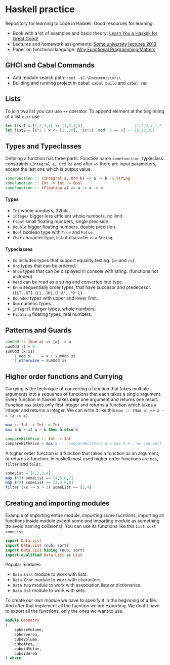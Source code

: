 # Haskell practice
Repository for learning to code in Haskell. Good resources for learning:
- Book with a lot of examples and basic theory: [Learn You a Haskell for Great Good!](http://www.learnyouahaskell.com/chapters) 
- Lectures and homework assignments: [Some university lectures 2013](https://www.seas.upenn.edu/~cis194/spring13/lectures.html)
- Paper on functional language: [Why Functional Programming Matters](https://academic.oup.com/comjnl/article-pdf/32/2/98/1445644/320098.pdf)

## GHCI and Cabal Commands
- Add module search path: `:set -iC:\Documents\src\`
- Building and running project in cabal: `cabal build` and `cabal run`

## Lists
To join two list you can use `++` operator. To append element at the beginning of a list `x:xs` use `:`.
```haskell
let list1 = [1,2,3,4] ++ [1,2,3,4]                    -- [1,2,3,4,1,2,3,4]
let list2 = [x*2 | x <- [1..10],  (x*2) `mod` 3 == 0] -- [6,12,18]
```

## Types and Typeclasses
Defining a function has three parts. Function name `somefunction`, typleclass constraints `(Integral a, Ord b)` and after `=>` there are input parameters, except the last one which is output value.

```haskell
someFunction :: (Integral a, Ord b) => a -> b -> String
someFunction :: Int -> Int -> Bool
someFunction :: (Floating a) => a -> a -> a
```

#### Types
- `Int` whole numbers, 32bits.
- `Integer` bigger less efficient whole numbers, no limit.
- `Float` small floating numbers, single precision.
- `Double` bigger floating numbers, double precision.
- `Bool` boolean type with `True` and `False`.
- `Char` character type, list of character is a `String`.

#### Typeclasses
- `Eq` includes types that support equality testing. (`==` and `/=`)
- `Ord` types that can be ordered.
- `Show` types that can be displayed in console with string. (functions not included)
- `Read` can be read as a string and converted into type.
- `Enum` sequentially order types, that have succesor and predecesor. (`[LT..GT]`, (`[1..10]`, (`['A'..'Q']`,)
- `Bounded` types with upper and lower limit.
- `Num` numeric types.
- `Integral` integer types, whole numbers.
- `Floating` floating types, real numbers.

## Patterns and Guards
```haskell
sumOdd :: (Num a) => [a] -> a
sumOdd [] = 0
sumOdd (x:xs)
    | odd x     = x + sumOdd xs
    | otherwise = sumOdd xs
```
## Higher order functions and Currying
Currying is the technique of converting a function that takes multiple arguments into a sequence of functions that each takes a single argument. Every function in haskell takes **only** one argument and returns one result. Function `max` takes only first integer and returns a function which takes a integer and returns a integer. We can write it like this `max :: (Num a) => a -> (a -> a)`.
```haskell
max :: Int -> Int -> Int
max a b = if a > b then a else b

compareWithFive :: Int -> Int
compareWithFive = max 5 -- 'compareWithFive n = max 5 n', we can omit 'n' because of currying
```

A higher order function is a function that takes a function as an argument, or returns a function. In haskell most used higher order functions are `map`, `filter` and `foldr`.
```haskell
someList = [1,2,3,4]
map (+3) someList == [4,5,6,7]
map (*2) someList == [2,4,6,8]
filter (\x -> x > 2) someList == [3,4]
```

## Creating and importing modules
Example of importing entire module, importing some fucntions, importing all functions inside module except some and importing module as something (to avoid naming collisions). You can use its functions like this `List.sort someList`.

```haskell
import Data.List
import Data.List (nub, sort)
import Data.List hiding (nub, sort)
import qualified Data.List as List
```
Popular modules:
- `Data.List` module to work with lists.
- `Data.Char` module to work with characters.
- `Data.Map` module to work with association lists or dictionaries.
- `Data.Set` module to work with sets.

To create our own module we have to specify it in the beginning of a file. And after that implement all the fucntion we are exporting. We dont't have to export all the functions, only the ones we want to use.

```haskell
module Geometry
(   
    sphereVolume,
    sphereArea,
    cubeVolume,
    cubeArea,
    cuboidVolue,
    cuboidArea
) where
```

